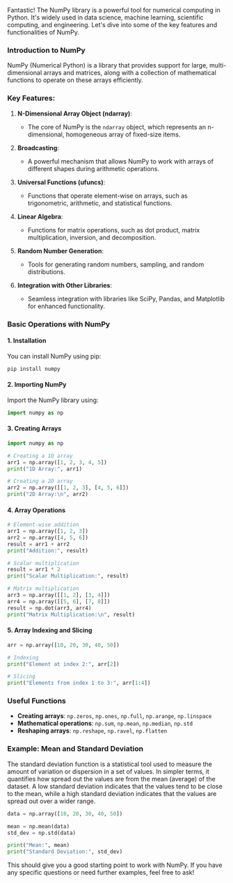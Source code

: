 Fantastic! The NumPy library is a powerful tool for numerical computing in Python. It's widely used in data science, machine learning, scientific computing, and engineering. Let's dive into some of the key features and functionalities of NumPy.

### Introduction to NumPy
NumPy (Numerical Python) is a library that provides support for large, multi-dimensional arrays and matrices, along with a collection of mathematical functions to operate on these arrays efficiently.

### Key Features:
1. **N-Dimensional Array Object (ndarray)**:
   - The core of NumPy is the `ndarray` object, which represents an n-dimensional, homogeneous array of fixed-size items.

2. **Broadcasting**:
   - A powerful mechanism that allows NumPy to work with arrays of different shapes during arithmetic operations.

3. **Universal Functions (ufuncs)**:
   - Functions that operate element-wise on arrays, such as trigonometric, arithmetic, and statistical functions.

4. **Linear Algebra**:
   - Functions for matrix operations, such as dot product, matrix multiplication, inversion, and decomposition.

5. **Random Number Generation**:
   - Tools for generating random numbers, sampling, and random distributions.

6. **Integration with Other Libraries**:
   - Seamless integration with libraries like SciPy, Pandas, and Matplotlib for enhanced functionality.

### Basic Operations with NumPy

#### 1. Installation
You can install NumPy using pip:
```bash
pip install numpy
```

#### 2. Importing NumPy
Import the NumPy library using:
```python
import numpy as np
```

#### 3. Creating Arrays
```python
import numpy as np

# Creating a 1D array
arr1 = np.array([1, 2, 3, 4, 5])
print("1D Array:", arr1)

# Creating a 2D array
arr2 = np.array([[1, 2, 3], [4, 5, 6]])
print("2D Array:\n", arr2)
```

#### 4. Array Operations
```python
# Element-wise addition
arr1 = np.array([1, 2, 3])
arr2 = np.array([4, 5, 6])
result = arr1 + arr2
print("Addition:", result)

# Scalar multiplication
result = arr1 * 2
print("Scalar Multiplication:", result)

# Matrix multiplication
arr3 = np.array([[1, 2], [3, 4]])
arr4 = np.array([[5, 6], [7, 8]])
result = np.dot(arr3, arr4)
print("Matrix Multiplication:\n", result)
```

#### 5. Array Indexing and Slicing
```python
arr = np.array([10, 20, 30, 40, 50])

# Indexing
print("Element at index 2:", arr[2])

# Slicing
print("Elements from index 1 to 3:", arr[1:4])
```

### Useful Functions
- **Creating arrays**: `np.zeros`, `np.ones`, `np.full`, `np.arange`, `np.linspace`
- **Mathematical operations**: `np.sum`, `np.mean`, `np.median`, `np.std`
- **Reshaping arrays**: `np.reshape`, `np.ravel`, `np.flatten`

### Example: Mean and Standard Deviation

The standard deviation function is a statistical tool used to measure the amount of variation or dispersion in a set of values. In simpler terms, it quantifies how spread out the values are from the mean (average) of the dataset. A low standard deviation indicates that the values tend to be close to the mean, while a high standard deviation indicates that the values are spread out over a wider range.

```python
data = np.array([10, 20, 30, 40, 50])

mean = np.mean(data)
std_dev = np.std(data)

print("Mean:", mean)
print("Standard Deviation:", std_dev)
```

This should give you a good starting point to work with NumPy. If you have any specific questions or need further examples, feel free to ask!
